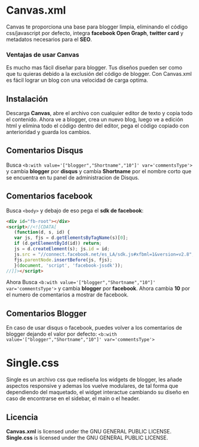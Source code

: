 # Canvas.xml

Canvas te proporciona una base para blogger limpia, eliminando el código css/javascript por defecto, integra **facebook Open Graph**, **twitter card** y metadatos necesarios para el **SEO**.

### Ventajas de usar Canvas

Es mucho mas fácil diseñar para blogger. Tus diseños pueden ser como que tu quieras debido a la exclusión del código de blogger. Con Canvas.xml es fácil lograr un blog con una velocidad de carga optima. 

## Instalación

Descarga **Canvas**, abre el archivo con cualquier editor de texto y copia todo el contenido. Ahora ve a blogger, crea un nuevo blog, luego ve a edición html y elimina todo el código dentro del editor, pega el código copiado con anterioridad y guarda los cambios.

## Comentarios Disqus

Busca `<b:with value='["blogger","Shortname","10"]' var='commentsType'>` y cambia **blogger** por **disqus** y cambia **Shortname** por el nombre corto que se encuentra en tu panel de administracion de Disqus.

## Comentarios facebook

Busca `<body>` y debajo de eso pega el **sdk de facebook**:

```html
<div id="fb-root"></div>
<script>//<![CDATA[
   (function(d, s, id) {
   var js, fjs = d.getElementsByTagName(s)[0];
   if (d.getElementById(id)) return;
   js = d.createElement(s); js.id = id;
   js.src = "//connect.facebook.net/es_LA/sdk.js#xfbml=1&version=v2.8";
   fjs.parentNode.insertBefore(js, fjs);
   }(document, 'script', 'facebook-jssdk'));
//]]></script>
```

Ahora Busca `<b:with value='["blogger","Shortname","10"]' var='commentsType'>` y cambia **blogger** por **facebook**. Ahora cambia **10** por el numero de comentarios a mostrar de facebook.

## Comentarios Blogger

En caso de usar disqus o facebook, puedes volver a los comentarios de blogger dejando el valor por defecto: `<b:with value='["blogger","Shortname","10"]' var='commentsType'>`


# Single.css

Single es un archivo css que rediseña los widgets de blogger, les añade aspectos responsive y ademas los vuelve modulares, de tal forma que dependiendo del maquetado, el widget interactue cambiando su diseño en caso de encontrarse en el sidebar, el main o el header.

## Licencia

**Canvas.xml** is licensed under the GNU GENERAL PUBLIC LICENSE.
**Single.css** is licensed under the GNU GENERAL PUBLIC LICENSE.
